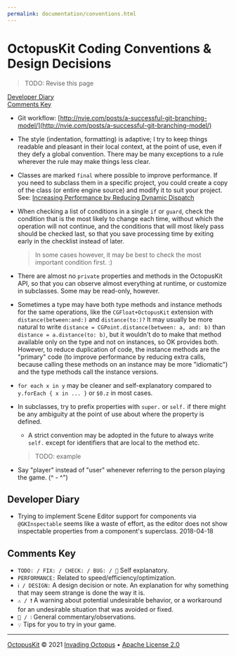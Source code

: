 ```yaml
---
permalink: documentation/conventions.html
---
```


# OctopusKit Coding Conventions & Design Decisions

> TODO: Revise this page

[Developer Diary](#developer-diary)  
[Comments Key](#comments-key)

- Git workflow: [http://nvie.com/posts/a-successful-git-branching-model/](http://nvie.com/posts/a-successful-git-branching-model/)

- The style (indentation, formatting) is adaptive; I try to keep things readable and pleasant in their local context, at the point of use, even if they defy a global convention. There may be many exceptions to a rule wherever the rule may make things less clear.

- Classes are marked `final` where possible to improve performance. If you need to subclass them in a specific project, you could create a copy of the class (or entire engine source) and modify it to suit your project. See: [Increasing Performance by Reducing Dynamic Dispatch](https://developer.apple.com/swift/blog/?id=27)

- When checking a list of conditions in a single `if` or `guard`, check the condition that is the most likely to change each time, without which the operation will not continue, and the conditions that will most likely pass should be checked last, so that you save processing time by exiting early in the checklist instead of later.
	> In some cases however, it may be best to check the most important condition first. :)

- There are almost no `private` properties and methods in the OctopusKit API, so that you can observe almost everything at runtime, or customize in subclasses. Some may be read-only, however.

- Sometimes a type may have both type methods and instance methods for the same operations, like the `CGFloat+OctopusKit` extension with `distance(between:and:)` and `distance(to:)?` It may usually be more natural to write `distance = CGPoint.distance(between: a, and: b)` than `distance = a.distance(to: b)`, but it wouldn't do to make that method available only on the type and not on instances, so OK provides both. However, to reduce duplication of code, the instance methods are the "primary" code (to improve performance by reducing extra calls, because calling these methods on an instance may be more "idiomatic") and the type methods call the instance versions.

- `for each x in y` may be cleaner and self-explanatory compared to `y.forEach { x in ... }` or `$0.z` in most cases.

- In subclasses, try to prefix properties with `super.` or `self.` if there might be any ambiguity at the point of use about where the property is defined.

    - A strict convention may be adopted in the future to always write `self.` except for identifiers that are local to the method etc.

    > TODO: example

- Say "player" instead of "user" whenever referring to the person playing the game. (^ - ^")

## Developer Diary

- Trying to implement Scene Editor support for components via `@GKInspectable` seems like a waste of effort, as the editor does not show inspectable properties from a component's superclass. 2018-04-18

## Comments Key

- `TODO: / FIX: / CHECK: / BUG: / 🐞` Self explanatory.
- `PERFORMANCE:` Related to speed/efficiency/optimization.
- `ℹ️ / DESIGN:` A design decision or note. An explanation for why something that may seem strange is done the way it is.
- `⚠️ / ❗️` A warning about potential undesirable behavior, or a workaround for an undesirable situation that was avoided or fixed. 
- `💬 / ❕` General commentary/observations.
- `💡` Tips for you to try in your game.

----

[OctopusKit][repository] © 2021 [Invading Octopus][website] • [Apache License 2.0][license]

[repository]: https://github.com/invadingoctopus/octopuskit
[website]: https://invadingoctopus.io
[license]: https://www.apache.org/licenses/LICENSE-2.0.html

